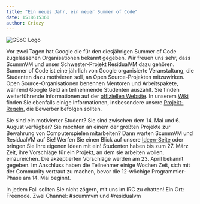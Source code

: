 ```yaml
---
title: "Ein neues Jahr, ein neuer Summer of Code"
date: 1518615360
author: Criezy
---
```


![GSoC Logo](/data/news/GSoC2017Logo.png)

Vor zwei Tagen hat Google die für den diesjährigen Summer of Code zugelassenen Organisationen bekannt gegeben. Wir freuen uns sehr, dass ScummVM und unser Schwester-Projekt ResidualVM dazu gehören. Summer of Code ist eine jährlich von Google organisierte Veranstaltung, die Studenten dazu motivieren soll, an Open Source-Projekten mitzuwirken. Open Source-Organisationen benennen Mentoren und Arbeitspakete, während Google Geld an teilnehmende Studenten auszahlt. Sie finden weiterführende Informationen auf der [offiziellen Website](https://summerofcode.withgoogle.com). In unserem [Wiki](http://wiki.scummvm.org/index.php/Summer_of_Code) finden Sie ebenfalls einige Informationen, insbesondere unsere [Projekt-Regeln,](http://wiki.scummvm.org/index.php/Summer_of_Code/Project_Rules) die Bewerber befolgen sollten.

Sie sind ein motivierter Student? Sie sind zwischen dem 14. Mai und 6. August verfügbar? Sie möchten an einem der größten Projekte zur Bewahrung von Computerspielen mitarbeiten? Dann warten ScummVM und ResidualVM auf Sie! Werfen Sie einen Blick auf unsere [Ideen-Seite](http://wiki.scummvm.org/index.php/Summer_of_Code/GSoC_Ideas_2018) oder bringen Sie Ihre eigenen Ideen mit ein! Studenten haben bis zum 27. März Zeit, ihre Vorschläge für ein Projekt, an dem sie arbeiten wollen, einzureichen. Die akzeptierten Vorschläge werden am 23. April bekannt gegeben. Im Anschluss haben die Teilnehmer einige Wochen Zeit, sich mit der Community vertraut zu machen, bevor die 12-wöchige Programmier-Phase am 14. Mai beginnt.

In jedem Fall sollten Sie nicht zögern, mit uns im IRC zu chatten! Ein Ort: Freenode. Zwei Channel: #scummvm und #residualvm
